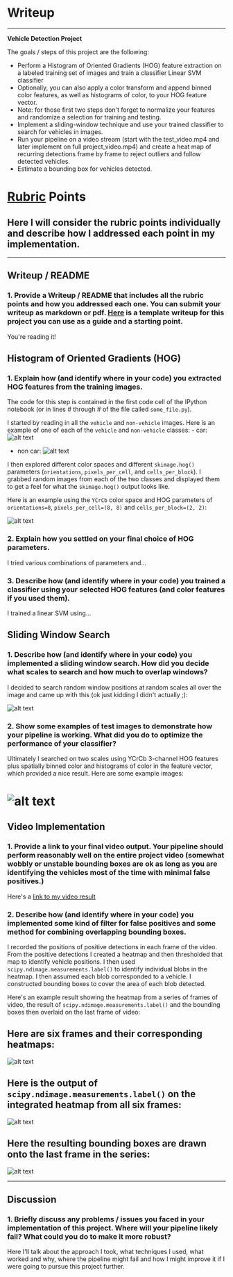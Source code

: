# Writeup

--------------------------------------------------------------------------------

**Vehicle Detection Project**

The goals / steps of this project are the following:

- Perform a Histogram of Oriented Gradients (HOG) feature extraction on a labeled training set of images and train a classifier Linear SVM classifier
- Optionally, you can also apply a color transform and append binned color features, as well as histograms of color, to your HOG feature vector.
- Note: for those first two steps don't forget to normalize your features and randomize a selection for training and testing.
- Implement a sliding-window technique and use your trained classifier to search for vehicles in images.
- Run your pipeline on a video stream (start with the test_video.mp4 and later implement on full project_video.mp4) and create a heat map of recurring detections frame by frame to reject outliers and follow detected vehicles.
- Estimate a bounding box for vehicles detected.

# [Rubric](https://review.udacity.com/#!/rubrics/513/view) Points

## Here I will consider the rubric points individually and describe how I addressed each point in my implementation.

--------------------------------------------------------------------------------

## Writeup / README

### 1\. Provide a Writeup / README that includes all the rubric points and how you addressed each one. You can submit your writeup as markdown or pdf. [Here](https://github.com/udacity/CarND-Vehicle-Detection/blob/master/writeup_template.md) is a template writeup for this project you can use as a guide and a starting point.

You're reading it!

## Histogram of Oriented Gradients (HOG)

### 1\. Explain how (and identify where in your code) you extracted HOG features from the training images.

The code for this step is contained in the first code cell of the IPython notebook (or in lines # through # of the file called `some_file.py`).

I started by reading in all the `vehicle` and `non-vehicle` images. Here is an example of one of each of the `vehicle` and `non-vehicle` classes: - car: ![alt text][image1]

- non car: ![alt text][image1_1]

I then explored different color spaces and different `skimage.hog()` parameters (`orientations`, `pixels_per_cell`, and `cells_per_block`). I grabbed random images from each of the two classes and displayed them to get a feel for what the `skimage.hog()` output looks like.

Here is an example using the `YCrCb` color space and HOG parameters of `orientations=8`, `pixels_per_cell=(8, 8)` and `cells_per_block=(2, 2)`:

![alt text][image2]

### 2\. Explain how you settled on your final choice of HOG parameters.

I tried various combinations of parameters and...

### 3\. Describe how (and identify where in your code) you trained a classifier using your selected HOG features (and color features if you used them).

I trained a linear SVM using...

## Sliding Window Search

### 1\. Describe how (and identify where in your code) you implemented a sliding window search. How did you decide what scales to search and how much to overlap windows?

I decided to search random window positions at random scales all over the image and came up with this (ok just kidding I didn't actually ;):

![alt text][image3]

### 2\. Show some examples of test images to demonstrate how your pipeline is working. What did you do to optimize the performance of your classifier?

Ultimately I searched on two scales using YCrCb 3-channel HOG features plus spatially binned color and histograms of color in the feature vector, which provided a nice result. Here are some example images:

# ![alt text][image4]

## Video Implementation

### 1\. Provide a link to your final video output. Your pipeline should perform reasonably well on the entire project video (somewhat wobbly or unstable bounding boxes are ok as long as you are identifying the vehicles most of the time with minimal false positives.)

Here's a [link to my video result][video1]

### 2\. Describe how (and identify where in your code) you implemented some kind of filter for false positives and some method for combining overlapping bounding boxes.

I recorded the positions of positive detections in each frame of the video. From the positive detections I created a heatmap and then thresholded that map to identify vehicle positions. I then used `scipy.ndimage.measurements.label()` to identify individual blobs in the heatmap. I then assumed each blob corresponded to a vehicle. I constructed bounding boxes to cover the area of each blob detected.

Here's an example result showing the heatmap from a series of frames of video, the result of `scipy.ndimage.measurements.label()` and the bounding boxes then overlaid on the last frame of video:

## Here are six frames and their corresponding heatmaps:

![alt text][image5]

## Here is the output of `scipy.ndimage.measurements.label()` on the integrated heatmap from all six frames:

![alt text][image6]

## Here the resulting bounding boxes are drawn onto the last frame in the series:

![alt text][image7]

--------------------------------------------------------------------------------

## Discussion

### 1\. Briefly discuss any problems / issues you faced in your implementation of this project. Where will your pipeline likely fail? What could you do to make it more robust?

Here I'll talk about the approach I took, what techniques I used, what worked and why, where the pipeline might fail and how I might improve it if I were going to pursue this project further.

[//]: # "Image References"
[image1]: ./examples/car.png
[image1_1]: ./examples/notcar.png
[image2]: ./examples/hot_ex.png
[image3]: ./examples/slidingwindows.png
[image4]: ./examples/slidingwindow.png
[image5]: ./examples/bboxes_and_heat.png
[image6]: ./examples/labels_map.png
[image7]: ./examples/final.png
[video1]: ./project_video.mp4
